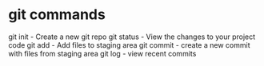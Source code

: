 # git commands

git init - Create a new git repo
git status - View the changes to your project code
git add - Add files to staging area
git commit - create a new commit with files from staging area
git log - view recent commits